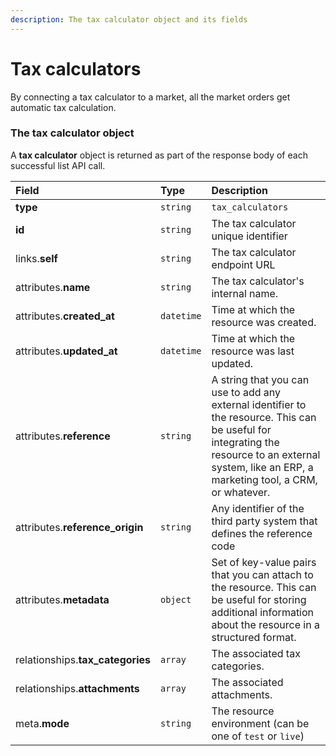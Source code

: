 ```yaml
---
description: The tax calculator object and its fields
---
```


# Tax calculators

By connecting a tax calculator to a market, all the market orders get automatic tax calculation.


### The tax calculator object

A **tax calculator** object is returned as part of the response body of each successful list API call.

| Field | Type | Description |
| :--- | :--- | :--- |
| **type** | `string` | `tax_calculators` |
| **id** | `string` | The tax calculator unique identifier |
| links.**self** | `string` | The tax calculator endpoint URL |
| attributes.**name** | `string` | The tax calculator's internal name. |
| attributes.**created_at** | `datetime` | Time at which the resource was created. |
| attributes.**updated_at** | `datetime` | Time at which the resource was last updated. |
| attributes.**reference** | `string` | A string that you can use to add any external identifier to the resource. This can be useful for integrating the resource to an external system, like an ERP, a marketing tool, a CRM, or whatever. |
| attributes.**reference_origin** | `string` | Any identifier of the third party system that defines the reference code |
| attributes.**metadata** | `object` | Set of key-value pairs that you can attach to the resource. This can be useful for storing additional information about the resource in a structured format. |
| relationships.**tax_categories** | `array` | The associated tax categories. |
| relationships.**attachments** | `array` | The associated attachments. |
| meta.**mode** | `string` | The resource environment \(can be one of `test` or `live`\) |

